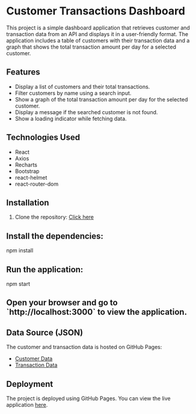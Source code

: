 # Customer Transactions Dashboard

This project is a simple dashboard application that retrieves customer and transaction data from an API and displays it in a user-friendly format. The application includes a table of customers with their transaction data and a graph that shows the total transaction amount per day for a selected customer.

## Features

- Display a list of customers and their total transactions.
- Filter customers by name using a search input.
- Show a graph of the total transaction amount per day for the selected customer.
- Display a message if the searched customer is not found.
- Show a loading indicator while fetching data.

## Technologies Used

- React
- Axios
- Recharts
- Bootstrap
- react-helmet
- react-router-dom

## Installation

1. Clone the repository: 
  [Click here](https://github.com/youssefDardeerMousa/customer-and-transaction-data-exam.git)



## Install the dependencies:

   
   npm install
  

## Run the application:

  
   npm start


## Open your browser and go to \`http://localhost:3000\` to view the application.

## Data Source (JSON)

The customer and transaction data is hosted on GitHub Pages:

- [Customer Data](https://youssefdardeermousa.github.io/customer-data/customer.json)
- [Transaction Data](https://youssefdardeermousa.github.io/transition-data/transition.json)

## Deployment

The project is deployed using GitHub Pages. You can view the live application [here](https://youssefdardeermousa.github.io/customer-and-transaction-data-exam/).



